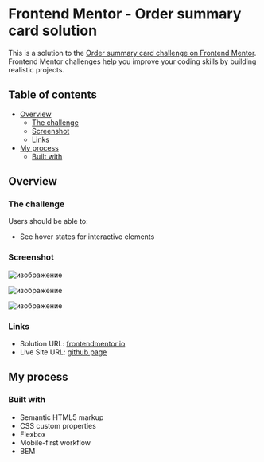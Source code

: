 # Frontend Mentor - Order summary card solution

This is a solution to the [Order summary card challenge on Frontend Mentor](https://www.frontendmentor.io/challenges/order-summary-component-QlPmajDUj). Frontend Mentor challenges help you improve your coding skills by building realistic projects.

## Table of contents

- [Overview](#overview)
  - [The challenge](#the-challenge)
  - [Screenshot](#screenshot)
  - [Links](#links)
- [My process](#my-process)
  - [Built with](#built-with)

## Overview

### The challenge

Users should be able to:

- See hover states for interactive elements

### Screenshot

![изображение](https://user-images.githubusercontent.com/2456818/157597543-0a1f4e84-1db6-489f-ac14-bf286cd4f3e8.png)

![изображение](https://user-images.githubusercontent.com/2456818/157597552-b12b8668-9eed-4367-be11-d90f65670081.png)

![изображение](https://user-images.githubusercontent.com/2456818/157597563-c13f7d12-79ff-4834-a7b4-1712578336ef.png)

### Links

- Solution URL: [frontendmentor.io](https://www.frontendmentor.io/solutions/order-summary-component-flex-grid-bem-mobile-first-RRF87ZR66)
- Live Site URL: [github page](https://kosmonavtsv.github.io/fm-order-summary-component/)

## My process

### Built with

- Semantic HTML5 markup
- CSS custom properties
- Flexbox
- Mobile-first workflow
- BEM
